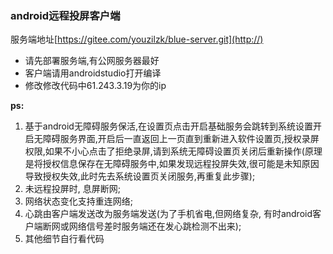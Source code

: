 ### android远程投屏客户端


服务端地址[https://gitee.com/youzilzk/blue-server.git](http://)

- 请先部署服务端,有公网服务器最好
- 客户端请用androidstudio打开编译
- 修改修改代码中61.243.3.19为你的ip

 **ps:** 
1. 基于android无障碍服务保活,在设置页点击开启基础服务会跳转到系统设置开启无障碍服务界面,开启后一直返回上一页直到重新进入软件设置页,授权录屏权限,如果不小心点击了拒绝录屏,请到系统无障碍设置页关闭后重新操作(原理是将授权信息保存在无障碍服务中,如果发现远程投屏失效,很可能是未知原因导致授权失效,此时先去系统设置页关闭服务,再重复此步骤);
2. 未远程投屏时, 息屏断网;
3. 网络状态变化支持重连网络;
4. 心跳由客户端发送改为服务端发送(为了手机省电,但网络复杂, 有时android客户端断网或网络信号差时服务端还在发心跳检测不出来);
5. 其他细节自行看代码